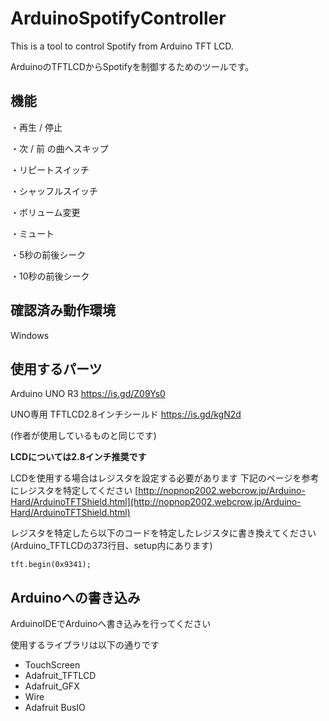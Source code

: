 # ArduinoSpotifyController
This is a tool to control Spotify from Arduino TFT LCD.

ArduinoのTFTLCDからSpotifyを制御するためのツールです。

## 機能
・再生 / 停止

・次 / 前 の曲へスキップ

・リピートスイッチ

・シャッフルスイッチ

・ボリューム変更

・ミュート

・5秒の前後シーク

・10秒の前後シーク

## 確認済み動作環境
Windows

## 使用するパーツ
Arduino UNO R3
https://is.gd/Z09Ys0

UNO専用 TFTLCD2.8インチシールド
https://is.gd/kgN2d

(作者が使用しているものと同じです)

**LCDについては2.8インチ推奨です**

LCDを使用する場合はレジスタを設定する必要があります
下記のページを参考にレジスタを特定してください
[http://nopnop2002.webcrow.jp/Arduino-Hard/ArduinoTFTShield.html](http://nopnop2002.webcrow.jp/Arduino-Hard/ArduinoTFTShield.html)

レジスタを特定したら以下のコードを特定したレジスタに書き換えてください
(Arduino_TFTLCDの373行目、setup内にあります)

```
tft.begin(0x9341);
```

## Arduinoへの書き込み
ArduinoIDEでArduinoへ書き込みを行ってください

使用するライブラリは以下の通りです
* TouchScreen
* Adafruit_TFTLCD
* Adafruit_GFX
* Wire
* Adafruit BusIO

